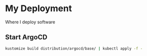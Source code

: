 # My Deployment

Where I deploy software

## Start ArgoCD

```sh
kustomize build distribution/argocd/base/ | kubectl apply -f -
```
